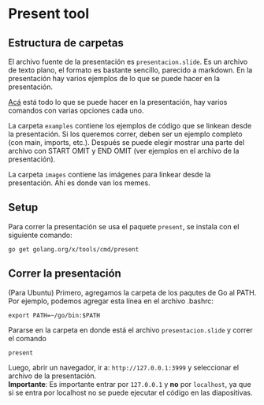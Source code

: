 # Present tool

## Estructura de carpetas

El archivo fuente de la presentación es `presentacion.slide`. Es un archivo de texto plano, el formato es bastante sencillo, parecido a markdown. En la presentación hay varios ejemplos de lo que se puede hacer en la presentación.

[Acá](https://pkg.go.dev/golang.org/x/tools/present) está todo lo que se puede hacer en la presentación, hay varios comandos con varias opciones cada uno.

La carpeta `examples` contiene los ejemplos de código que se linkean desde la presentación. Si los queremos correr, deben ser un ejemplo completo (con main, imports, etc.). Después se puede elegir mostrar una parte del archivo con START OMIT y END OMIT (ver ejemplos en el archivo de la presentación).

La carpeta `images` contiene las imágenes para linkear desde la presentación. Ahí es donde van los memes.

## Setup

Para correr la presentación se usa el paquete `present`, se instala con el siguiente comando:

```
go get golang.org/x/tools/cmd/present
```

## Correr la presentación

(Para Ubuntu) Primero, agregamos la carpeta de los paqutes de Go al PATH. Por ejemplo, podemos agregar esta línea en el archivo .bashrc:

```
export PATH=~/go/bin:$PATH
```

Pararse en la carpeta en donde está el archivo `presentacion.slide` y correr el comando

```
present
```

Luego, abrir un navegador, ir a: `http://127.0.0.1:3999` y seleccionar el archivo de la presentación.  
**Importante**: Es importante entrar por `127.0.0.1` y **no** por `localhost`, ya que si se entra por localhost no se puede ejecutar el código en las diapositivas.